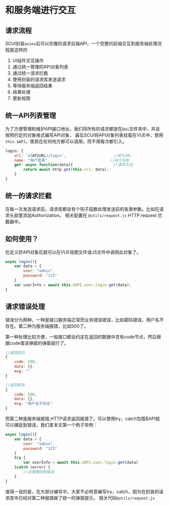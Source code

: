 # 和服务端进行交互
## 请求流程
SCUI封装```axios```后可以优雅的请求后端API，一个完整的前端交互到服务端处理流程是这样的
1. UI组件交互操作
2. 通过统一管理的API对象列表
3. 通过统一请求拦截
4. 使用封装的请求库发送请求
5. 等待服务端返回结果
6. 结果处理
7. 更新视图

## 统一API列表管理
为了方便管理和维护API接口地址，我们将所有的请求都放在```@ai```文件夹中，并且按照约定的对象格式编写API对象，
最后SCUI将API对象列表挂载在VUE中，使用```this.$API```，使其在任何地方都可以调用，而不用每次都引入。
``` javascript
login: {
	url: `${APIURL}/login`,						//APIURL
	name: "用户登录",							//API名称
	get: async function(data){					//请求方法
		return await http.get(this.url, data);
	}
}
```

## 统一的请求拦截
在每一次发送请求前，请求库都会有个钩子函数处理发送前的各类参数。比如在请求头部里添加Authorization。
相关配置在 ```@utils/request.js``` HTTP request 拦截器中。

## 如何使用？
在定义好API对象后就可以在VUE视图文件或JS文件中调用此对象了。
``` javascript
async login(){
	var data = {
		user: "admin",
		password: "123"
	}
	var userInfo = await this.$API.user.login.get(data);
}
```

## 请求错误处理
错误分为两种，一种是接口服务端正常而业务错误错误，比如密码错误，用户名不存在。第二种为服务端报错，比如500了。

第一种处理比较方便，一般接口都会约定在返回的数据中含有code节点，然后根据code值该弹窗的弹窗就行了。
``` javascript
//返回成功
{
	code: 200,
	data: {},
	msg: ""
}

//返回失败
{
	code: 500,
	data: {},
	msg: "用户名不存在"
}
```

而第二种是服务端报错,HTTP请求返回报错了。可以使用try，catch包围$API就可以捕捉到错误，我们拿本文第一个例子举例：
``` javascript
async login(){
	var data = {
		user: "admin",
		password: "123"
	}
	try {
		var userInfo = await this.$API.user.login.get(data)
	}catch (error) {
		//这里捕捉到错误
	}
}
```
值得一说的是，在大部分编写中，大家不必特意编写try，catch，因为在封装的请求库中已经对第二种报错做了统一的弹窗提示。
相关代码```@utils/request.js```